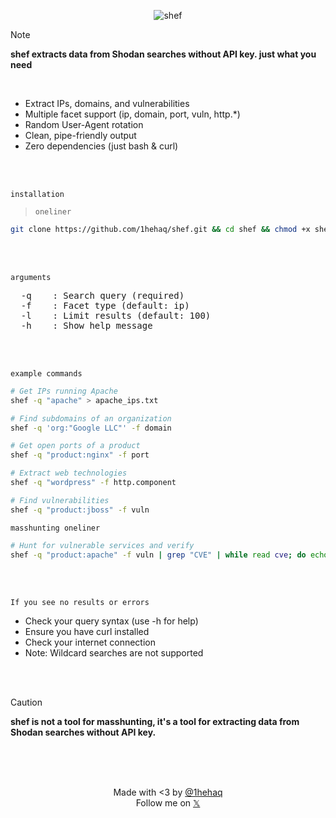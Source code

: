 <div align="center">
  
  ![shef](https://github.com/user-attachments/assets/fe2ff3ed-953c-427e-a9ca-04c629e1d10d)

</div>

> [!NOTE] 
> **shef extracts data from Shodan searches without API key. just what you need**

<br>

- Extract IPs, domains, and vulnerabilities
- Multiple facet support (ip, domain, port, vuln, http.*)
- Random User-Agent rotation
- Clean, pipe-friendly output
- Zero dependencies (just bash & curl)


<br>
<br>

`installation`
> `oneliner`
```bash
git clone https://github.com/1hehaq/shef.git && cd shef && chmod +x shef.sh && sudo mv shef.sh /bin/shef && cd .. && rm -rf shef
```

<br>
<br>

`arguments`
<pre>
  -q    : Search query (required)
  -f    : Facet type (default: ip)
  -l    : Limit results (default: 100)
  -h    : Show help message
</pre>

<br>
<br>

`example commands`
```bash
# Get IPs running Apache
shef -q "apache" > apache_ips.txt

# Find subdomains of an organization
shef -q 'org:"Google LLC"' -f domain

# Get open ports of a product
shef -q "product:nginx" -f port

# Extract web technologies
shef -q "wordpress" -f http.component

# Find vulnerabilities
shef -q "product:jboss" -f vuln
```

`masshunting oneliner`
```bash
# Hunt for vulnerable services and verify
shef -q "product:apache" -f vuln | grep "CVE" | while read cve; do echo "[+] Checking $cve"; shef -q "vuln:$cve" -f ip | anew ips.txt | httpx -silent | nuclei -t cves/ -severity critical,high; done
```

<br>
<br>

`If you see no results or errors`
- Check your query syntax (use -h for help)
- Ensure you have curl installed
- Check your internet connection
- Note: Wildcard searches are not supported

<br>
<br>

> [!CAUTION] 
> **shef is not a tool for masshunting, it's a tool for extracting data from Shodan searches without API key.**

<br>
<br>
<br>
<p align="center">
Made with <3 by <a href="https://github.com/1hehaq" >@1hehaq</a>
<br>
Follow me on <a href="https://twitter.com/1hehaq">𝕏</a>
</p>
